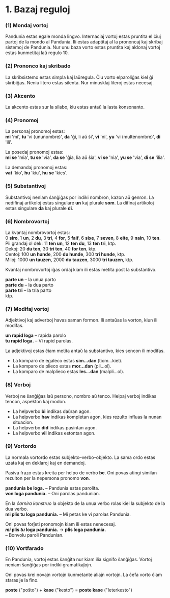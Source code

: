 
# 1. Bazaj reguloj

### (1) Mondaj vortoj

Pandunia estas egale monda lingvo.
Internaciaj vortoj estas pruntita el ĉiuj partoj de la mondo al Pandunia.
Ili estas adaptitaj al la prononcaj kaj skribaj sistemoj de Pandunia.
Nur unu baza vorto estas pruntita kaj aldonaj vortoj estas kunmetitaj laŭ regulo 10.


### (2) Prononco kaj skribado

La skribsistemo estas simpla kaj laŭregula.
Ĉiu vorto elparoliĝas kiel ĝi skribiĝas.
Neniu litero estas silenta.
Nur minusklaj literoj estas necesaj.


### (3) Akcento

La akcento estas sur la silabo, kiu estas antaŭ la lasta konsonanto.


### (4) Pronomoj

La personaj pronomoj estas:  
**mi**
'mi',
**tu**
'vi (ununombre)',
**da**
'ĝi, li aŭ ŝi',
**vi**
'ni',
**yu**
'vi (multenombre)',
**di**
'ili'.

La posedaj pronomoj estas:  
**mi se**
'mia',
**tu se**
'via',
**da se**
'ĝia, lia aŭ ŝia',
**vi se**
'nia',
**yu se**
'via',
**di se**
'ilia'.

La demandaj pronomoj estas:  
**vat**
'kio',
**hu**
'kiu',
**hu se**
'kies'.


### (5) Substantivoj

Substantivoj neniam ŝanĝiĝas por indiki nombron, kazon aŭ genron.
La nedifinaj artikoloj estas singulare **un** kaj plurale **som**.
La difinaj artikoloj estas singulare **da** kaj plurale **di**.

### (6) Nombrovortoj

La kvantaj nombrovortoj estas:  
0 **siro**, 1 **un**, 2 **du**, 3 **tri**, 4 **for**, 5 **faif**, 6 **sixe**,
7 **seven**, 8 **eite**, 9 **nain**, 10 **ten**.  
Pli grandaj ol dek:
11 **ten un**, 12 **ten du**, 13 **ten tri**,
ktp.  
Dekoj:
20 **du ten**, 30 **tri ten**, 40 **for ten**,
ktp.  
Centoj:
100 **un hunde**, 200 **du hunde**, 300 **tri hunde**,
ktp.  
Miloj:
1000 **un tauzen**, 2000 **du tauzen**, 3000 **tri tauzen**,
ktp.

Kvantaj nombrovortoj iĝas ordaj kiam ili estas metita post la substantivo.

**parte un**
– la unua parto  
**parte du**
– la dua parto  
**parte tri**
– la tria parto  
ktp.


### (7) Modifaj vortoj

Adjektivoj kaj adverboj havas saman formon.
Ili antaŭas la vorton, kiun ili modifas.

**un rapid loga**
– rapida parolo  
**tu rapid loga.**
– Vi rapid parolas.

La adjektivoj estas ĉiam metita antaŭ la substantivo, kies sencon ili modifas.

- La komparo de egaleco estas
  **sim...dan**
  (tiom...kiel).
- La komparo de plieco estas
  **mor...dan**
  (pli...ol).
- La komparo de malplieco estas
  **les...dan**
  (malpli...ol).


### (8) Verboj

Verboj ne ŝanĝiĝas laŭ persono, nombro aŭ tenco.
Helpaj verboj indikas tencon, aspekton kaj modon.

- La helpverbo **bi** indikas daŭran agon.
- La helpverbo **hav** indikas kompletan agon, kies rezulto influas la nunan situacion.
- La helpverbo **did** indikas pasintan agon.
- La helpverbo **vil** indikas estontan agon.


### (9) Vortordo

La normala vortordo estas subjekto–verbo–objekto.
La sama ordo estas uzata kaj en deklaroj kaj en demandoj.

Pasiva frazo estas kreita per helpo de verbo
**be**.
Oni povas atingi similan rezulton per la nepersona pronomo
**von**.

**pandunia be loga.**
– Pandunia estas parolita.  
**von loga pandunia.**
– Oni parolas pandunian.

En la _ĉarnira konstruo_ la objekto de la unua verbo
rolas kiel la subjekto de la dua verbo.  
**mi plis tu loga pandunia.**
– Mi petas ke vi parolas Pandunia.

Oni povas forĵeti pronomojn kiam ili estas nenecesaj.  
**_mi_ plis _tu_ loga pandunia.**
→ **plis loga pandunia.**  
– Bonvolu paroli Pandunian.


### (10) Vortfarado

En Pandunia, vortoj estas ŝanĝita nur kiam ilia signifo ŝanĝiĝas.
Vortoj neniam ŝanĝiĝas por indiki gramatikaĵojn.

Oni povas krei novajn vortojn kunmetante aliajn vortojn.
La ĉefa vorto ĉiam staras je la fino.

**poste**
("poŝto") +
**kase**
("kesto") =
**poste kase**
("leterkesto")


